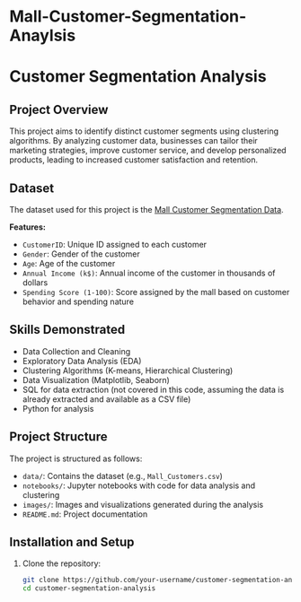 # Mall-Customer-Segmentation-Anaylsis
# Customer Segmentation Analysis

## Project Overview

This project aims to identify distinct customer segments using clustering algorithms. By analyzing customer data, businesses can tailor their marketing strategies, improve customer service, and develop personalized products, leading to increased customer satisfaction and retention.

## Dataset

The dataset used for this project is the [Mall Customer Segmentation Data](https://www.kaggle.com/datasets/shwetabh123/mall-customers).

**Features:**
- `CustomerID`: Unique ID assigned to each customer
- `Gender`: Gender of the customer
- `Age`: Age of the customer
- `Annual Income (k$)`: Annual income of the customer in thousands of dollars
- `Spending Score (1-100)`: Score assigned by the mall based on customer behavior and spending nature

## Skills Demonstrated

- Data Collection and Cleaning
- Exploratory Data Analysis (EDA)
- Clustering Algorithms (K-means, Hierarchical Clustering)
- Data Visualization (Matplotlib, Seaborn)
- SQL for data extraction (not covered in this code, assuming the data is already extracted and available as a CSV file)
- Python for analysis

## Project Structure

The project is structured as follows:

- `data/`: Contains the dataset (e.g., `Mall_Customers.csv`)
- `notebooks/`: Jupyter notebooks with code for data analysis and clustering
- `images/`: Images and visualizations generated during the analysis
- `README.md`: Project documentation

## Installation and Setup

1. Clone the repository:
   ```bash
   git clone https://github.com/your-username/customer-segmentation-analysis.git
   cd customer-segmentation-analysis
